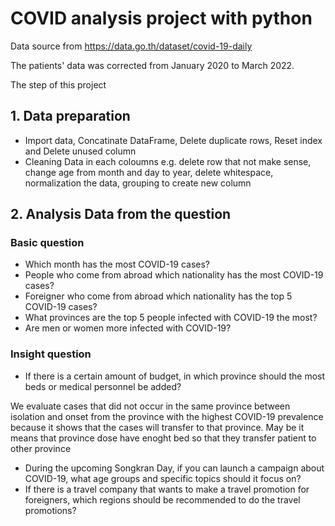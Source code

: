 # COVID analysis project with python

Data source from https://data.go.th/dataset/covid-19-daily

The patients' data was corrected from January 2020 to March 2022.

The step of this project

## 1. Data preparation
- Import data, Concatinate DataFrame, Delete duplicate rows, Reset index and Delete unused column
- Cleaning Data in each coloumns e.g. delete row that not make sense, change age from month and day to year, delete whitespace, normalization the data, grouping to create new column

## 2. Analysis Data from the question

### Basic question
- Which month has the most COVID-19 cases?
- People who come from abroad which nationality has the most COVID-19 cases?
- Foreigner who come from abroad which nationality has the top 5 COVID-19 cases?
- What provinces are the top 5 people infected with COVID-19 the most?
- Are men or women more infected with COVID-19?

### Insight question
- If there is a certain amount of budget, in which province should the most beds or medical personnel be added?

We evaluate cases that did not occur in the same province between isolation and onset from the province with the highest COVID-19 prevalence because it shows that the cases will transfer to that province. May be it means that province dose have enoght bed so that they transfer patient to other province

- During the upcoming Songkran Day, if you can launch a campaign about COVID-19, what age groups and specific topics should it focus on?
- If there is a travel company that wants to make a travel promotion for foreigners, which regions should be recommended to do the travel promotions?
